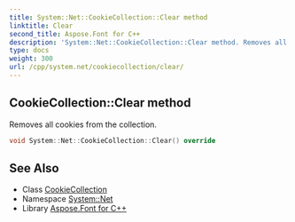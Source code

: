 ```yaml
---
title: System::Net::CookieCollection::Clear method
linktitle: Clear
second_title: Aspose.Font for C++
description: 'System::Net::CookieCollection::Clear method. Removes all cookies from the collection in C++.'
type: docs
weight: 300
url: /cpp/system.net/cookiecollection/clear/
---
```

## CookieCollection::Clear method


Removes all cookies from the collection.

```cpp
void System::Net::CookieCollection::Clear() override
```

## See Also

* Class [CookieCollection](../)
* Namespace [System::Net](../../)
* Library [Aspose.Font for C++](../../../)
